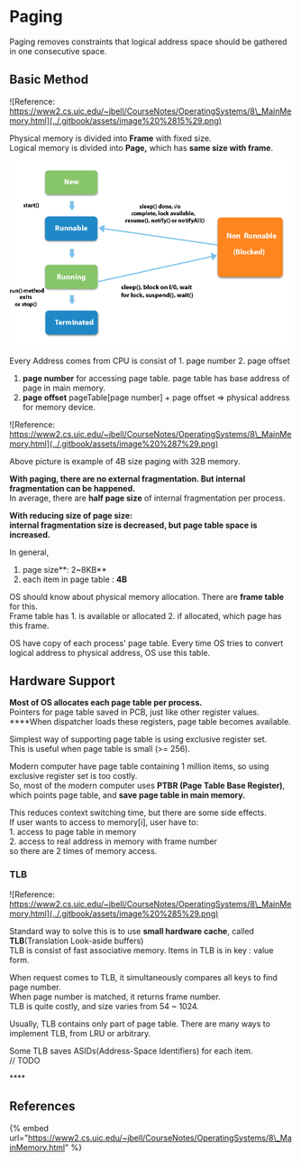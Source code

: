 # Paging

Paging removes constraints that logical address space should be gathered in one consecutive space.

## Basic Method

![Reference: https://www2.cs.uic.edu/~jbell/CourseNotes/OperatingSystems/8\_MainMemory.html](../.gitbook/assets/image%20%2815%29.png)

Physical memory is divided into **Frame** with fixed size.  
Logical memory is divided into **Page,** which has **same size with frame**.

![](../.gitbook/assets/image%20%281%29.png)

Every Address comes from CPU is consist of 1. page number 2. page offset

1. **page number** for accessing page table. page table has base address of page in main memory.
2. **page offset** pageTable\[page number\] + page offset =&gt; physical address for memory device.

![Reference: https://www2.cs.uic.edu/~jbell/CourseNotes/OperatingSystems/8\_MainMemory.html](../.gitbook/assets/image%20%287%29.png)

Above picture is example of 4B size paging with 32B memory.

**With paging, there are no external fragmentation. But internal fragmentation can be happened.**  
In average, there are **half page size** of internal fragmentation per process.

**With reducing size of page size:  
internal fragmentation size is decreased, but page table space is increased.**

In general,

1. page size**: 2~8KB**
2. each item in page table : **4B**

OS should know about physical memory allocation. There are **frame table** for this.  
Frame table has 1. is available or allocated 2. if allocated, which page has this frame.

OS have copy of each process' page table. Every time OS tries to convert logical address to physical address, OS use this table.

## Hardware Support

**Most of OS allocates each page table per process.**  
Pointers for page table saved in PCB, just like other register values. ****When dispatcher loads these registers, page table becomes available.

Simplest way of supporting page table is using exclusive register set.  
This is useful when page table is small \(&gt;= 256\).

Modern computer have page table containing 1 million items, so using exclusive register set is too costly.  
So, most of the modern computer uses **PTBR \(Page Table Base Register\)**, which points page table, and **save page table in main memory.**

This reduces context switching time, but there are some side effects.  
If user wants to access to memory\[i\], user have to:  
    1. access to page table in memory  
    2. access to real address in memory with frame number  
so there are 2 times of memory access.

### TLB

![Reference: https://www2.cs.uic.edu/~jbell/CourseNotes/OperatingSystems/8\_MainMemory.html](../.gitbook/assets/image%20%285%29.png)

Standard way to solve this is to use **small hardware cache**, called **TLB**\(Translation Look-aside buffers\)  
TLB is consist of fast associative memory. Items in TLB is in key : value form.  
  
When request comes to TLB, it simultaneously compares all keys to find page number.  
When page number is matched, it returns frame number.  
TLB is quite costly, and size varies from 54 ~ 1024.

Usually, TLB contains only part of page table. There are many ways to implement TLB, from LRU or arbitrary.

Some TLB saves ASIDs\(Address-Space Identifiers\) for each item.  
// TODO





\*\*\*\*





## References

{% embed url="https://www2.cs.uic.edu/~jbell/CourseNotes/OperatingSystems/8\_MainMemory.html" %}





